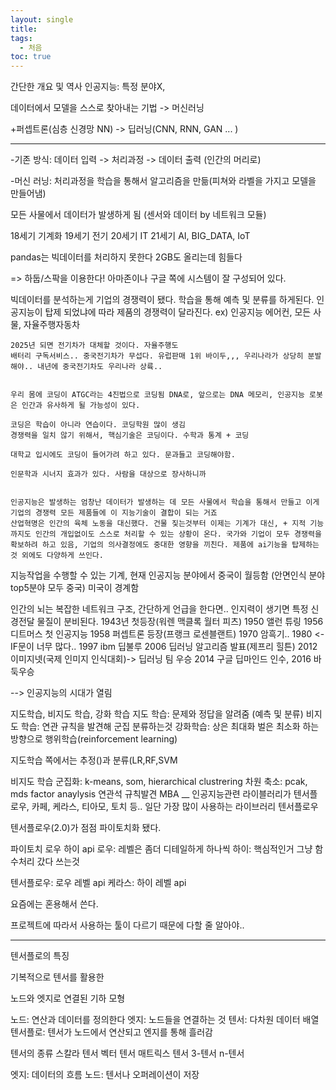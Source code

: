 ```yaml
---
layout: single
title: 
tags:
  - 처음
toc: true
---
```

간단한 개요 및 역사
인공지능: 특정 분야X, 

데이터에서 모델을 스스로 찾아내는 기법
-> 머신러닝

+퍼셉트론(심층 신경망 NN)
-> 딥러닝(CNN, RNN, GAN ... )
____
-기존 방식: 데이터 입력 -> 처리과정 -> 데이터 출력
(인간의 머리로)

-머신 러닝: 처리과정을 학습을 통해서 알고리즘을 만듦(피쳐와 라벨을 가지고 모델을 만들어냄)

모든 사물에서 데이터가 발생하게 됨 (센서와 데이터 by 네트워크 모듈)

18세기 기계화
19세기 전기
20세기 IT
21세기 AI, BIG_DATA, IoT

pandas는 빅데이터를 처리하지 못한다
2GB도 올리는데 힘들다

=> 하둡/스팍을 이용한다! 아마존이나 구글 쪽에 시스템이 잘 구성되어 있다.

빅데이터를 분석하는게 기업의 경쟁력이 됐다.
학습을 통해 예측 및 분류를 하게된다. 인공지능이 탑제 되었냐에 따라 제품의 경쟁력이 달라진다.
ex) 인공지능 에어컨, 모든 사물, 자율주행자동차

```여담
2025년 되면 전기차가 대체할 것이다. 자율주행도
배터리 구독서비스.. 중국전기차가 무섭다. 유럽판매 1위 바이두,,, 우리나라가 상당히 분발해야.. 내년에 중국전기차도 우리나라 상륙..


우리 몸에 코딩이 ATGC라는 4진법으로 코딩됨 DNA로, 앞으로는 DNA 메모리, 인공지능 로봇은 인간과 유사하게 될 가능성이 있다.

코딩은 학습이 아니라 연습이다. 코딩학원 많이 생김
경쟁력을 일치 않기 위해서, 핵심기술은 코딩이다. 수학과 통계 + 코딩 

대학교 입시에도 코딩이 들어가려 하고 있다. 문과들고 코딩해야함. 

인문학과 시너지 효과가 있다. 사람을 대상으로 장사하니까


인공지능은 발생하는 엄창난 데이터가 발생하는 데 모든 사물에서 학습을 통해서 만들고 이게 기업의 경쟁력 모든 제품들에 이 지능기술이 결합이 되는 거죠
산업혁명은 인간의 육체 노동을 대신했다. 건물 짖는것부터 이제는 기계가 대신, + 지적 기능까지도 인간의 개입없이도 스스로 처리할 수 있는 상황이 온다. 국가와 기업이 모두 경쟁력을 확보하려 하고 있음, 기업의 의사결정에도 중대한 영향을 끼친다. 제품에 ai기능을 탑제하는 것 외에도 다양하게 쓰인다.

```
지능작업을 수행할 수 있는 기계, 현재 인공지능 분야에서 중국이 월등함 (안면인식 분야 top5분야 모두 중국) 미국이 경계함

인간의 뇌는 복잡한 네트워크 구조, 간단하게 언급을 한다면.. 인지력이 생기면 특정 신경전달 물질이 분비된다. 
1943년 첫등장(워렌 맥클록 월터 피츠)
1950 앨런 튜링
1956 디트머스 첫 인공지능
1958 퍼셉트론 등장(프랭크 로센블랜트)
1970 암흑기..
1980 <- IF문이 너무 많다..
1997 ibm 딥불루 
2006 딥러닝 알고리즘 발표(제프리 힐튼)
2012  이미지넷(국제 인미지 인식대회)-> 딥러닝 팀 우승
2014 구글 딥마인드 인수, 2016 바둑우승

--> 인공지능의 시대가 열림

지도학습, 비지도 학습, 강화 학습
지도 학습: 문제와 정답을 알려줌 (예측 및 분류)
비지도 학습: 연관 규칙을 발견해 군집 분류하는것
강화학습: 상은 최대화 벌은 최소화 하는 방향으로 행위학습(reinforcement learning)

지도학습 쪽에서는 추정()과 분류(LR,RF,SVM

비지도 학습
 군집화: k-means, som, hierarchical clustrering
차원 축소: pcak, mds factor anaylysis
연관석 규칙발견 MBA
__
인공지능관련 라이블러리가 
텐서플로우, 카페, 케라스, 티아모, 토치 등..
일단 가장 많이 사용하는 라이브러리 텐서플로우

텐서플로우(2.0)가 점점 파이토치화 됐다. 

파이토치 로우 하이 api
로우: 레벨은 좀더 디테일하게 하나씩
하이: 핵심적인거 그냥 함수처리 갔다 쓰는것

텐서플로우: 로우 레벨 api
케라스: 하이 레벨 api 

요즘에는 혼용해서 쓴다.

프로젝트에 따라서 사용하는 툴이 다르기 때문에 다할 줄 알아야.. 

____
텐서플로의 특징

기복적으로 텐서를 활용한 

노드와 엣지로 연결된 기하 모형

노드: 연산과 데이터를 정의한다
엣지: 노드들을 연결하는 것
텐서: 다차원 데이터 배열
텐서플로: 텐서가 노드에서 연산되고 엔지를 통해 흘러감

텐서의 종류
스칼라 텐서
벡터 텐서
매트릭스 텐서
3-텐서
n-텐서

엣지: 데이터의 흐름
노드: 텐서나 오퍼레이션이 저장



